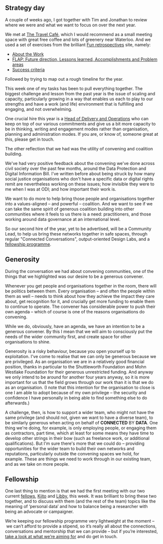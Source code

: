 ## Strategy day

A couple of weeks ago, I got together with Tim and Jonathan to review where we were and what we want to focus on over the next year.

<!--more-->

We met at [The Travel Café](https://www.travel.cafe/cafe), which I would recommend as a small meeting space with great free coffee and lots of greenery near Waterloo. And we used a set of exercises from the brilliant [Fun retrospectives](https://www.funretrospectives.com/) site, namely:

* [About the Work](https://www.funretrospectives.com/about-the-work/)
* [FLAP: Future direction, Lessons learned, Accomplishments and Problem areas](https://www.funretrospectives.com/flap-activity-future-direction-lessons-learned-accomplishments-and-problem-areas/)
* [Success criteria](https://www.funretrospectives.com/success-criteria/)

Followed by trying to map out a rough timeline for the year.

This week one of my tasks has been to pull everything together. The biggest challenge and lesson from the past year is the issue of scaling and capacity, particularly growing in a way that enables us each to play to our strengths and have a work (and life) environment that is fulfilling and engaging, and not overwhelming.

One crucial hire this year is a [Head of Delivery and Operations](https://connectedbydata.org/jobs/head-of-delivery-and-ops) who can keep on top of our various commitments and give us a bit more capacity to be in thinking, writing and engagement modes rather than organisation, planning and administration modes. If you are, or know of, someone great at this, please get in touch. 

The other reflection that we had was the utility of convening and coalition building.

We've had very positive feedback about the convening we've done across civil society over the past few months, around the Data Protection and Digital Information Bill. I've written before about being struck by how many social justice organisations who don't have a specific data or digital rights remit are nevertheless working on these issues; how invisible they were to me when I was at ODI; and how important their work is.

We want to do more to help bring those people and organisations together into a values-aligned – and powerful – coalition. And we want to see if we can take the same spirit of generous coalition building into other communities where it feels to us there is a need: practitioners, and those working around data governance at an international level.

So our second hire of the year, yet to be advertised, will be a Community Lead, to help us bring these networks together in safe spaces, through regular "Connected Conversations", output-oriented Design Labs, and a [fellowship programme](https://connectedbydata.org/fellowship).

## Generosity

During the conversation we had about convening communities, one of the things that we highlighted was our desire to be a generous convener. 

Whenever you get people and organisations together in the room, there will be politics between them. Every organisation – and often the people within them as well – needs to think about how they achieve the impact they care about, get recognition for it, and crucially get more funding to enable them to continue to operate. The convener has considerable power to push their own agenda – which of course is one of the reasons organisations do convening.

While we do, obviously, have an agenda, we have an intention to be a generous convener. By this I mean that we will aim to consciously put the needs of the wider community first, and create space for other organisations to shine.

Generosity is a risky behaviour, because you open yourself up to exploitation. I've come to realise that we can only be generous because we are privileged. As an organisation we are in a relatively good financial position, thanks in particular to the Shuttleworth Foundation and Mohn Westlake Foundation for their generous unrestricted funding. And anyway we only intend to be around for another four years anyway, so it is more important for us that the field grows through our work than it is that we do as an organisation. (I note that this intention for the organisation to close is one I am able to adopt because of my own privilege – the security and confidence I have personally in being able to find something else to do afterwards.)

A challenge, then, is how to support a wider team, who might not have the same privilege (and should not, given we want to have a diverse team), to be similarly generous when acting on behalf of **CONNECTED** BY **DATA**. One thing we're doing, for example, is only employing people, or engaging them as contractors, part time, which at least for some means they have time to develop other strings in their bow (such as freelance work, or additional qualifications). But I'm sure there's more that we could do – providing opportunities for the wider team to build their own networks and reputations, particularly outside the convening spaces we hold, for example. These are things we need to work through in our existing team, and as we take on more people.

## Fellowship

One last thing to mention is that we had the first meeting with our two current [fellows](https://connectedbydata.org/fellowship), [Kiito](https://connectedbydata.org/people/kristophina-shilongo) and [Libby](https://connectedbydata.org/people/libby-young), this week. It was brilliant to bring these two together, and to discuss with them (and the rest of the team) topics like the meaning of ‘personal data’ and how to balance being a researcher with being an advocate or campaigner.

We’re keeping our fellowship programme very lightweight at the moment – we can’t afford to provide a stipend, so it’s really all about the connections, conversations and mentorship that we can provide – but if you’re interested, [take a look at what we’re aiming for](https://connectedbydata.org/fellowship) and do get in touch.
